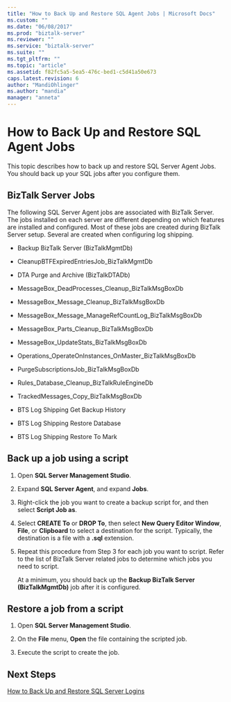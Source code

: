 ```yaml
---
title: "How to Back Up and Restore SQL Agent Jobs | Microsoft Docs"
ms.custom: ""
ms.date: "06/08/2017"
ms.prod: "biztalk-server"
ms.reviewer: ""
ms.service: "biztalk-server"
ms.suite: ""
ms.tgt_pltfrm: ""
ms.topic: "article"
ms.assetid: f82fc5a5-5ea5-476c-bed1-c5d41a50e673
caps.latest.revision: 6
author: "MandiOhlinger"
ms.author: "mandia"
manager: "anneta"
---
```

# How to Back Up and Restore SQL Agent Jobs
This topic describes how to back up and restore SQL Server Agent Jobs. You should back up your SQL jobs after you configure them.  
  
## BizTalk Server Jobs  
 The following SQL Server Agent jobs are associated with BizTalk Server. The jobs installed on each server are different depending on which features are installed and configured. Most of these jobs are created during BizTalk Server setup. Several are created when configuring log shipping.  
  
-   Backup BizTalk Server (BizTalkMgmtDb)  
  
-   CleanupBTFExpiredEntriesJob_BizTalkMgmtDb  
  
-   DTA Purge and Archive (BizTalkDTADb)  
  
-   MessageBox_DeadProcesses_Cleanup_BizTalkMsgBoxDb  
  
-   MessageBox_Message_Cleanup_BizTalkMsgBoxDb  
  
-   MessageBox_Message_ManageRefCountLog_BizTalkMsgBoxDb  
  
-   MessageBox_Parts_Cleanup_BizTalkMsgBoxDb  
  
-   MessageBox_UpdateStats_BizTalkMsgBoxDb  
  
-   Operations_OperateOnInstances_OnMaster_BizTalkMsgBoxDb  
  
-   PurgeSubscriptionsJob_BizTalkMsgBoxDb  
  
-   Rules_Database_Cleanup_BizTalkRuleEngineDb  
  
-   TrackedMessages_Copy_BizTalkMsgBoxDb  
  
-   BTS Log Shipping Get Backup History  
  
-   BTS Log Shipping Restore Database  
  
-   BTS Log Shipping Restore To Mark  
  
## Back up a job using a script  
  
1.  Open **SQL Server Management Studio**.  
  
2.  Expand **SQL Server Agent**, and expand **Jobs**.  
  
3.  Right-click the job you want to create a backup script for, and then select **Script Job as**.  
  
4.  Select **CREATE To** or **DROP To**, then select **New Query Editor Window**, **File**, or **Clipboard** to select a destination for the script. Typically, the destination is a file with a **.sql** extension.  
  
5.  Repeat this procedure from Step 3 for each job you want to script. Refer to the list of BizTalk Server related jobs to determine which jobs you need to script.  
  
     At a minimum, you should back up the **Backup BizTalk Server (BizTalkMgmtDb)** job after it is configured.  
  
## Restore a job from a script  
  
1.  Open **SQL Server Management Studio**.  
  
2.  On the **File** menu, **Open** the file containing the scripted job.  
  
3.  Execute the script to create the job.  
  
## Next Steps  
 [How to Back Up and Restore SQL Server Logins](../core/how-to-back-up-and-restore-sql-server-logins.md)